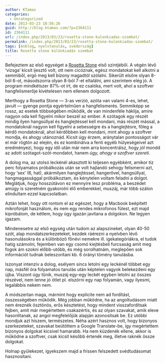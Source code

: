 ```yaml
---
author: KTamas
categories:
  - Uncategorized
date: 2013-03-23 18:56:26
guid: http://blog.ktamas.com/?p=2364111
id: 2364111
url: /index.php/2013/03/23/rosetta-stone-kulonkiadas-szombat/
permalink: /index.php/2013/03/23/rosetta-stone-kulonkiadas-szombat/
tags: [énblog, nyelvtanulás, svédország]
title: Rosetta stone különkiadás szombat
---
```


Befejeztem az első egységet a [Rosetta Stone](http://www.rosettastone.eu/learn-swedish) első szintjéből. A végén lévő &#8216;vizsga&#8217; kicsit ijesztő volt, ott nem cicóznak, egész mondatokat kell alkotni a semmiből, ergó meg kell bizony magadtól szólalni. Sikerült elsőre olyan 8-ból 6-ot, másodszorra olyan 8-ból 7-et eltalálni, ami szerintem elég jó. A program mindkétszer 87%-ot írt, de ez csalóka, mert volt, ahol a szoftver hangfelismerője kivételesen nem ellenem dolgozott.

Merthogy a Rosetta Stone &#8212; 3-as verzió, azóta van valami 4-es, lehet, javult &#8212; gyenge pontja egyértelműen a hangfelismerés. Semmiképp se rossz, az esetek többségében működik, de van mindenféle háklija, amire nagyon oda kell figyelni mikor beszél az ember. A szótagok egy részét mindig ilyen hangsúllyal és hanglejtéssel kell mondani, más részét mással, a mondatoknál nagyon kell figyelni a sebességre és a hanglejtésre, főleg a kérdő mondatoknál, ahol kérdőbben kell mondani, mint ahogy a szoftver mondja, és ahogy utánoznád. Kicsit úgy érzem, aránytalan pontosságot vár el már rögtön az elején, és ez kombinálva a fenti egyéb hülyeségeivel azt eredményezi, hogy egy idő után már nem arra koncentrálsz, hogy _jól_ mondd az adott szótagot-szót-mondatot, hanem _úgy, ahogy a szoftver szereti_. 

A dolog ma, az utolsó leckénél akasztott ki teljesen egyébként, amikor tíz perc folyamatos próbálkozás után se volt hajlandó sehogy felismerni azt, hogy &#8216;sex&#8217; (6, hat), akármilyen hanglejtéssel, hangerővel, hangsúllyal, hangmagassággal próbálkoztam, és kénytelen voltam feladni a dolgot. Meglátjuk, hogy hosszútávon ez mennyire lesz probléma, a beszédet amúgy is szeretném gyakorolni élő emberekkel, muszáj, már több szálon elindultam ezzel kapcsolatban.

Aztán lehet, hogy ott rontom el az egészet, hogy a Macbook beépített mikrofonját használom, és nem egy rendes mikrofonos fülest, ezt majd kipróbálom, de kétlem, hogy úgy igazán javítana a dolgokon. Ne legyen igazam.

Mindenesetre az első egység után tudom az alapszineket, olyan 40-50 szót, alap mondatszerkezeteket, kezdek ráérezni a nyelvben lévő hasonulásokra és a különböző főnévi nemekre ill. igekategóriákra, el tudok hatig számolni, fejemben van egy csomó kiejtésbeli furcsaság amit meg fogok ám szokni előbb-utóbb, és még sorolhatnám, meglepően sok információt tudnak beleszorítani kb. 6 órányi tömény tanulásba. 

Iszonyat intenzív a dolog, esélyem sincs letolni egy leckénél többet egy nap, másfél óra folyamatos tanulás után képtelen vagyok belekezdeni egy újba. Viszont úgy tűnik, muszáj egy-egy leckét egyben letolni az összes részével, nem lenne jó ötlet pl. elszórni egy nap folyamán, vagy ilyesmi, legalábbis nekem nem.

A módszertan maga, mármint hogy explicite nem ad fordítást, összességében működik. Még jobban működne, ha az angoltudásom miatt nem éreznék ösztönös, erős késztetést, hogy mindent visszafordítsak fejben, amit már megértettem csakazértis, és az olyan szavakat, amik eleve hasonlítanak, az angol megfelelőjük alapján azonosítsak be. Ez utóbbi mondjuk azt hiszem, természetes. Néha azért hasznos volt, hogy bizonyos szerkezeteket, szavakat beütöttem a Google Translate-be, így megértettem bizonyos dolgokat kicsivel hamarabb. Ha nem küzdenék ellene, akkor is működne a szoftver, csak kicsit később értenék meg, illetve raknék össze dolgokat.

Holnap gyülekezet, igyekszem majd a frissen felszedett svédtudásomat hasznosítani.
